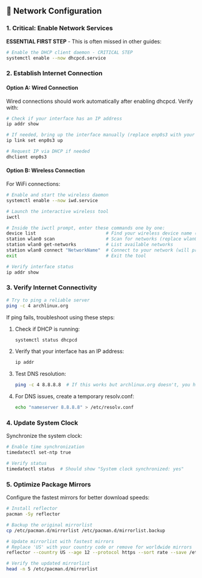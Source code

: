 ## 📡 Network Configuration

### 1. Critical: Enable Network Services

**ESSENTIAL FIRST STEP** - This is often missed in other guides:

```bash
# Enable the DHCP client daemon - CRITICAL STEP
systemctl enable --now dhcpcd.service
```

### 2. Establish Internet Connection

#### Option A: Wired Connection

Wired connections should work automatically after enabling dhcpcd. Verify with:

```bash
# Check if your interface has an IP address
ip addr show

# If needed, bring up the interface manually (replace enp0s3 with your interface name)
ip link set enp0s3 up

# Request IP via DHCP if needed
dhclient enp0s3
```

#### Option B: Wireless Connection

For WiFi connections:

```bash
# Enable and start the wireless daemon
systemctl enable --now iwd.service

# Launch the interactive wireless tool
iwctl

# Inside the iwctl prompt, enter these commands one by one:
device list                          # Find your wireless device name (e.g., wlan0)
station wlan0 scan                   # Scan for networks (replace wlan0 with your device)
station wlan0 get-networks           # List available networks
station wlan0 connect "NetworkName"  # Connect to your network (will prompt for password)
exit                                 # Exit the tool

# Verify interface status
ip addr show
```

### 3. Verify Internet Connectivity

```bash
# Try to ping a reliable server
ping -c 4 archlinux.org
```

If ping fails, troubleshoot using these steps:

1. Check if DHCP is running:
   ```bash
   systemctl status dhcpcd
   ```

2. Verify that your interface has an IP address:
   ```bash
   ip addr
   ```

3. Test DNS resolution:
   ```bash
   ping -c 4 8.8.8.8  # If this works but archlinux.org doesn't, you have DNS issues
   ```

4. For DNS issues, create a temporary resolv.conf:
   ```bash
   echo "nameserver 8.8.8.8" > /etc/resolv.conf
   ```

### 4. Update System Clock

Synchronize the system clock:

```bash
# Enable time synchronization
timedatectl set-ntp true

# Verify status
timedatectl status  # Should show "System clock synchronized: yes"
```

### 5. Optimize Package Mirrors

Configure the fastest mirrors for better download speeds:

```bash
# Install reflector
pacman -Sy reflector

# Backup the original mirrorlist
cp /etc/pacman.d/mirrorlist /etc/pacman.d/mirrorlist.backup

# Update mirrorlist with fastest mirrors
# Replace 'US' with your country code or remove for worldwide mirrors
reflector --country US --age 12 --protocol https --sort rate --save /etc/pacman.d/mirrorlist

# Verify the updated mirrorlist
head -n 5 /etc/pacman.d/mirrorlist
```
